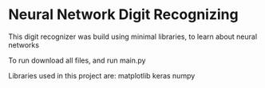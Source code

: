 # Neural Network Digit Recognizing
This digit recognizer was build using minimal libraries, to learn about neural networks

To run download all files, and run main.py

Libraries used in this project are: 
matplotlib
keras
numpy
